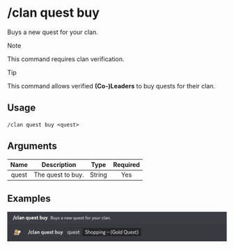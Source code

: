 # /clan quest buy

Buys a new quest for your clan.

> [!NOTE]
> This command requires clan verification.

> [!TIP]
> This command allows verified **(Co-)Leaders** to buy quests for their clan.

## Usage

```
/clan quest buy <quest>
```

## Arguments

| Name  | Description       | Type   | Required |
| :---: | :---------------: | :----: | :------: |
| quest | The quest to buy. | String | Yes      |

## Examples

<img src="../../../_media/examples/clan/quest/buy-0.png" class="prettier" draggable="false">
